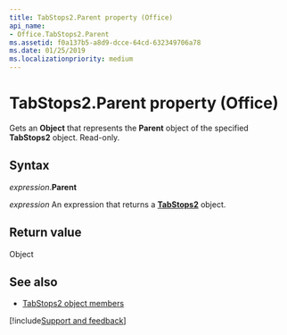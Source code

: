 ```yaml
---
title: TabStops2.Parent property (Office)
api_name:
- Office.TabStops2.Parent
ms.assetid: f0a137b5-a8d9-dcce-64cd-632349706a78
ms.date: 01/25/2019
ms.localizationpriority: medium
---
```



# TabStops2.Parent property (Office)

Gets an **Object** that represents the **Parent** object of the specified **TabStops2** object. Read-only.


## Syntax

_expression_.**Parent**

_expression_ An expression that returns a **[TabStops2](Office.TabStops2.md)** object.


## Return value

Object


## See also

- [TabStops2 object members](overview/Library-Reference/tabstops2-members-office.md)



[!include[Support and feedback](~/includes/feedback-boilerplate.md)]